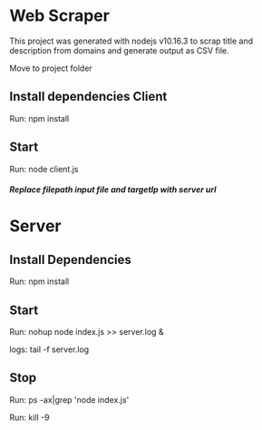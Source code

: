 # Web Scraper

This project was generated with nodejs v10.16.3 to scrap title and description from domains and generate output as CSV file.

Move to project folder

## Install dependencies Client
Run: npm install

## Start
Run: node client.js <filePath> <targetIp>

##### *Replace filepath input file and targetIp with server url*

# Server
## Install Dependencies
Run: npm install

## Start
Run: nohup node index.js >> server.log &

logs: tail -f server.log

## Stop
Run: ps -ax|grep 'node index.js'

Run: kill -9 <pid>
